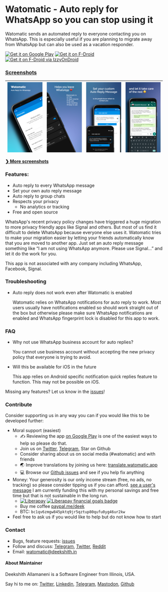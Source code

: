 # Watomatic - Auto reply for WhatsApp so you can stop using it

Watomatic sends an automated reply to everyone contacting you on WhatsApp. This is especially useful if you are planning to migrate away from WhatsApp but can also be used as a vacation responder.

<a href='https://play.google.com/store/apps/details?id=com.parishod.watomatic&pcampaignid=pcampaignidMKT-Other-global-all-co-prtnr-py-PartBadge-Mar2515-1'><img alt='Get it on Google Play' src='https://play.google.com/intl/en_us/badges/static/images/badges/en_badge_web_generic.png' height="60" /></a>
[<img src="https://f-droid.org/badge/get-it-on.png" alt="Get it on F-Droid" height="60">](https://f-droid.org/en/packages/com.parishod.watomatic/)
<a href='https://apt.izzysoft.de/fdroid/index/apk/com.parishod.watomatic'><img alt='Get it on F-Droid via IzzyOnDroid' src='https://gitlab.com/IzzyOnDroid/repo/-/raw/master/assets/IzzyOnDroid.png' height="60" /></a>

### [Screenshots](./media/screenshots/)

| [<img src="/media/screenshots/1.png" alt="Scr 1">][scr-page-link]  |  [<img src="/media/screenshots/2.png" alt="scr 2">][scr-page-link]  |  [<img src="/media/screenshots/3.png" alt="Scr 3">][scr-page-link]  |  [<img src="/media/screenshots/4.png" alt="Scr 4">][scr-page-link]  |
| ------------------------------------------- | ------------------------------------------ | ------- | ------ |

[**❯ More screenshots**](./media/screenshots/)

### Features:
- Auto reply to every WhatsApp message
- Set your own auto reply message
- Auto reply to group chats
- Respects your privacy
  - No analytics or tracking
- Free and open source

WhatsApp's recent privacy policy changes have triggered a huge migration to more privacy friendly apps like Signal and others. But most of us find it difficult to delete WhatsApp because everyone else uses it. Watomatic tries to make your migration easier by letting your friends automatically know that you are moved to another app. Just set an auto reply message something like “I am not using WhatsApp anymore. Please use Signal…” and let it do the work for you.

This app is not associated with any company including WhatsApp, Facebook, Signal.

### Troubleshooting

- Auto reply does not work even after Watomatic is enabled
  
  Watomatic relies on WhatsApp notifications for auto reply to work. Most users usually have notifications enabled so should work straight out of the box but otherwise please make sure WhatsApp notifications are enabled and WhatsApp fingerprint lock is disabled for this app to work.

### FAQ

- Why not use WhatsApp business account for auto replies?
  
  You cannot use business account without accepting the new privacy policy that everyone is trying to avoid.

- Will this be available for iOS in the future
  
  This app relies on Android specific notification quick replies feature to function. This may not be possible on iOS.

Missing any features? Let us know in the [issues](https://github.com/adeekshith/watomatic/issues)!

### Contribute

Consider supporting us in any way you can if you would like this to be developed further:

- Moral support (easiest)
  - ✍️ Reviewing the app [on Google Play](https://play.google.com/store/apps/details?id=com.parishod.watomatic) 
    is one of the easiest ways to help so please do that.
  - Join us on [Twitter](https://twitter.com/watomatic), [Telegram](https://t.me/watomatic/), Star on Github
  - Consider sharing about us on social media (#watomatic) and with friends
  - 🌏 Improve translations by joining us here: [translate.watomatic.app](https://translate.watomatic.app/)
  - 💻 Browse our [Github issues](https://github.com/adeekshith/watomatic/issues) and see if you help fix anything
- Money: 
  Your generosity is our only income stream (free, no ads, no tracking) so please consider tipping us if you can afford. [see a user's message](https://github.com/adeekshith/watomatic/issues/249)
  I am currently funding this with my personal savings and free time but that is not sustainable in the long run.
  - [![Liberapay](https://liberapay.com/assets/widgets/donate.svg)](https://liberapay.com/dk/donate) [![Liberapay financial goals badge](https://img.shields.io/liberapay/goal/dk?color=%23BF360C&label=%F0%9F%92%B0%20Goal%20%F0%9F%A4%92&style=for-the-badge)](https://liberapay.com/dk/donate)
  - Buy me coffee [paypal.me/deek](https://paypal.me/deek)
  - BTC: `bc1qv6zmgw845pktq9jr5qztup80qufu0yg46ur2kw`
- Feel free to ask us if you would like to help but do not know how to start

### Contact

- Bugs, feature requests: [issues](https://github.com/adeekshith/watomatic/issues/)
- Follow and discuss: [Telegram](https://t.me/watomatic), [Twitter](https://twitter.com/watomatic), [Reddit](https://www.reddit.com/r/watomatic/)
- Email: watomatic@deekshith.in

#### About Maintainer

Deekshith Allamaneni is a Software Engineer from Illinois, USA. 

Say hi to me on: [Twitter](https://twitter.com/adeekshith), [Linkedin](https://www.linkedin.com/in/adeekshith/), [Telegram](https://t.me/adeekshith), [Mastodon](https://mastodon.technology/@dsoft), [Github](https://github.com/adeekshith) 

[scr-page-link]: ./media/screenshots/
